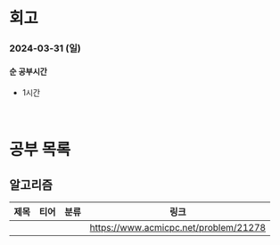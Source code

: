 # 회고

### 2024-03-31 (일)

#### 순 공부시간

- 1시간

<br>

# 공부 목록

## 알고리즘

| 제목 | 티어 | 분류 |                 링크                  |
| :--: | :--: | :--: | :-----------------------------------: |
|      |      |      | https://www.acmicpc.net/problem/21278 |

